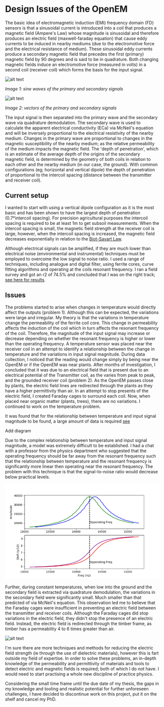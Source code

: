 # Design Issues of the OpenEM

The basic idea of electromagnetic induction (EMI) frequency domain (FD) sensors is that a sinusoidal current is introduced into a coil that produces a magnetic field (Ampere's Law) whose magnitude is sinusoidal and therefore produces an electric field (maxwell-faraday equation) that cause eddy currents to be induced in nearby mediums (due to the electromotive force and the electrical resistance of medium). These sinusoidal eddy currents produce a secondary magnetic field that precedes the first (primary) magnetic field by 90 degrees and is said to be in quadrature. Both changing magnetic fields induce an electromotive force (measured in volts) in a second coil (receiver coil) which forms the basis for the input signal.

![alt text](~/waves/waves_sine.png)

_Image 1: sine waves of the primary and secondary signals_

![alt text](~/waves/wave_vectors.png)

_Image 2: vectors of the primary and secondary signals_

The input signal is then separated into the primary wave and the secondary wave via quadrature demodulation. The secondary wave is used to calculate the apparent electrical conductivity (ECa) via McNeil's equation and will be inversely proportional to the electrical resistivity of the nearby medium. Changes in the primary wave are proportional to changes in the magnetic susceptibility of the nearby medium; as the relative permeability of the medium impacts the magnetic field. The 'depth of penetration', which is an estimate of the average depth of the origins of the secondary magnetic field, is determined by the geometry of both coils in relation to each other and the nearby medium (in our case, the ground). With common configurations (eg; horizontal and vertical dipole) the depth of penetration of proportional to the intercoil spacing (distance between the transmitter and receiver coil).

## Current setup

I wanted to start with using a vertical dipole configuration as it is the most basic and has been shown to have the largest depth of penetration (0.7*intercoil spacing). For precision agricultural purposes the intercoil spacing is required to be at least 1m to get subsoil measurements. When the intercoil spacing is small, the magnetic field strength at the receiver coil is large, however, when the intercoil spacing is increased, the magnetic field decreases exponentially in relation to the [Biot-Savart Law](Images/bsav.png).

Although electrical signals can be amplified, if they are much lower than electrical noise (environmental and instrumental) techniques must be employed to overcome the low signal to noise ratio. I used a range of techniques, including analogue and digital filter, using ferrite cores, curve fitting algorithms and operating at the coils resonant frequency. I ran a field survey and got an r2 of 74.5% and concluded that I was on the right track; [see here for results](https://github.com/KipCrossing/EMI_Field).

## Issues

The problems started to arise when changes in temperature would directly affect the outputs (problem 1). Although this can be expected, the variations were large and irregular. My theory is that the variations in temperature change the permeability of the ferrite coil core. This change in permeability affects the induction of the coil which in turn affects the resonant frequency of the coil. Therefore, the magnitude of the input signal may increase or decrease depending on whether the resonant frequency is higher or lower than the operating frequency. A temperature sensor was placed near the receiver coil in an attempt to identify a relationship between the change in temperature and the variations in input signal magnitude. During data collection, I noticed that the reading would change simply by being near the OpenEM or if the OpenEM was near plants. After months of investigation, I concluded that it was due to an electrical field that is present due to an electrical potential of the Transmitter coil, as the varies from peak to peak, and the grounded receiver coil (problem 2). As the OpenEM passes close by plants, the electric field lines are redirected through the plants as they have a higher permittivity than air. In an attempt to stop presents of the electric field, I created Faraday cages to surround each coil. Now, when placed near organic matter (plants, trees), there are no variations. I continued to work on the temperature problem.

It was found that for the relationship between temperature and input signal magnitude to be found, a large amount of data is required [see](/Testing/)

Add diagram

Due to the complex relationship between temperature and input signal magnitude, a model was extremely difficult to be established. I had a chat with a professor from the physics department who suggested that the operating frequency should be far away from the resonant frequency such that the relationship between temperature and the resonant frequency is significantly more linear then operating near the resonant frequency. The problem with this technique is that the signal-to-noise ratio would decrease below practical levels.

![alt text](Testing/RF/Figure_2.png)

Further, during constant temperatures, when low into the ground and the secondary field is extracted via quadrature demodulation, the variations in the secondary field were significantly small. Much smaller than that predicted of via McNeil's equation. This observation led me to believe that the Faraday cages were insufficient in preventing an electric field between the transmitter and receiver coils. Although the Faraday cages did stop variations in the electric field, they didn't stop the presence of an electric field. Instead, the electric field is redirected through the timber frame, as timber has a permeability 4 to 6 times greater than air.

![alt text](Images/IMG_20191019_162631.jpg)

I'm sure there are more techniques and methods for reducing the electric field strength (ie through the use of dielectric materials), however this is fart outside my field of expertise. In order to solve these problems, an in-depth knowledge of the permeability and permittivity of materials and tools to detect electric and magnetic fields is required; both of which I do not have. I would need to start practising a whole new discipline of practice physics.

Considering the small time frame until the due date of my thesis, the gaps in my knowledge and tooling and realistic potential for further unforeseen challenges, I have decided to discontinue work on this project, put it on the shelf and cancel my PhD.
